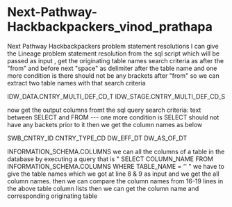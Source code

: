 # Next-Pathway-Hackbackpackers_vinod_prathapa
Next Pathway Hackbackpackers problem statement resolutions
I can give the Lineage problem statement resolution
from the sql script which will be passed as input , get the originating table names 
search criteria as after the "from" and before next "space" as delimiter after the table name and one more condition is there should not be any brackets after "from"
so we can extract two table names with that search criteria

IDW_DATA.CNTRY_MULTI_DEF_CD_T
IDW_STAGE.CNTRY_MULTI_DEF_CD_S

now get the output columns fromt the sql query
search criteria:
text between SELECT and FROM --- one more condition is SELECT should not have any backets prior to it
then we get the column names as below

SWB_CNTRY_ID
CNTRY_TYPE_CD
DW_EFF_DT
DW_AS_OF_DT

INFORMATION_SCHEMA.COLUMNS
we can all the columns of a table in the database by executing a query that is " SELECT COLUMN_NAME FROM INFORMATION_SCHEMA.COLUMNS WHERE TABLE_NAME = '' "
we have to give the table names which we got at line 8 & 9 as input and we get the all column names.
then we can compare the column names from 16-19 lines in the above table column lists
then we can get the column name and corresponding originating table
